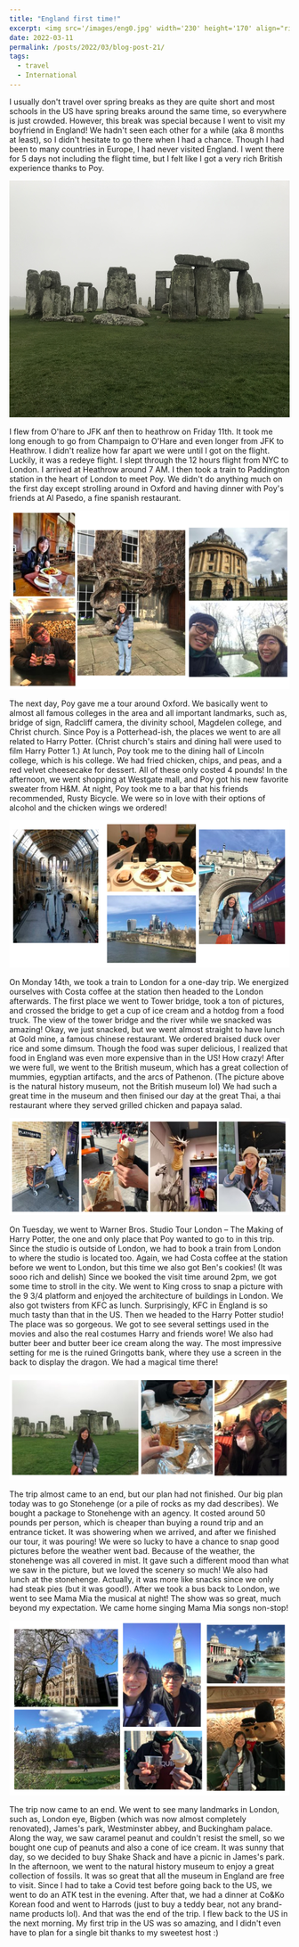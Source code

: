 ```yaml
---
title: "England first time!"
excerpt: <img src='/images/eng0.jpg' width='230' height='170' align="right" hspace="20">  I usually don't travel over spring breaks as they are quite short and most schools in the US have spring breaks around the same time, so everywhere is just crowded. However, this break was special because I went to visit my boyfriend in England! We hadn't seen each other for a while (aka 8 months at least), so I didn't hesitate to go there when I had a chance. Though I had been to many countries in Europe, I had never visited England. I went there for 5 days not including the flight time, but I felt like I got a very rich British experience thanks to Poy. 
date: 2022-03-11
permalink: /posts/2022/03/blog-post-21/
tags:
  - travel
  - International
---
```


I usually don't travel over spring breaks as they are quite short and most schools in the US have spring breaks around the same time, so everywhere is just crowded. However, this break was special because I went to visit my boyfriend in England! We hadn't seen each other for a while (aka 8 months at least), so I didn't hesitate to go there when I had a chance. Though I had been to many countries in Europe, I had never visited England. I went there for 5 days not including the flight time, but I felt like I got a very rich British experience thanks to Poy. 

<p align="center">
  <img src="/images/eng0.jpg" width='585' height='425'>
</p>

I flew from O'hare to JFK anf then to heathrow on Friday 11th. It took me long enough to go from Champaign to O'Hare and even longer from JFK to Heathrow. I didn't realize how far apart we were until I got on the flight. Luckily, it was a redeye flight. I slept through the 12 hours flight from NYC to London. I arrived at Heathrow around 7 AM. I then took a train to Paddington station in the heart of London to meet Poy. We didn't do anything much on the first day except strolling around in Oxford and having dinner with Poy's friends at Al Pasedo, a fine spanish restaurant.

<p align="center">
  <img src="/images/eng1.png">
</p>

The next day, Poy gave me a tour around Oxford. We basically went to almost all famous colleges in the area and all important landmarks, such as, bridge of sign, Radcliff camera, the divinity school, Magdelen college, and Christ church. Since Poy is a Potterhead-ish, the places we went to are all related to Harry Potter. (Christ church's stairs and dining hall were used to film Harry Potter 1.) At lunch, Poy took me to the dining hall of Lincoln college, which is his college. We had fried chicken, chips, and peas, and a red velvet cheesecake for dessert. All of these only costed 4 pounds! In the afternoon, we went shopping at Westgate mall, and Poy got his new favorite sweater from H&M. At night, Poy took me to a bar that his friends recommended, Rusty Bicycle. We were so in love with their options of alcohol and the chicken wings we ordered!

<p align="center">
  <img src="/images/eng2.png">
</p>

On Monday 14th, we took a train to London for a one-day trip. We energized ourselves with Costa coffee at the station then headed to the London afterwards. The first place we went to Tower bridge, took a ton of pictures, and crossed the bridge to get a cup of ice cream and a hotdog from a food truck. The view of the tower bridge and the river while we snacked was amazing! Okay, we just snacked, but we went almost straight to have lunch at Gold mine, a famous chinese restaurant. We ordered braised duck over rice and some dimsum. Though the food was super delicious, I realized that food in England was even more expensive than in the US! How crazy! After we were full, we went to the British museum, which has a great collection of mummies, egyptian artifacts, and the arcs of Pathenon. (The picture above is the natural history museum, not the British museum lol) We had such a great time in the museum and then finised our day at the great Thai, a thai restaurant where they served grilled chicken and papaya salad.

<p align="center">
  <img src="/images/eng3.png">
</p>

On Tuesday, we went to Warner Bros. Studio Tour London – The Making of Harry Potter, the one and only place that Poy wanted to go to in this trip. Since the studio is outside of London, we had to book a train from London to where the studio is located too. Again, we had Costa coffee at the station before we went to London, but this time we also got Ben's cookies! (It was sooo rich and delish) Since we booked the visit time around 2pm, we got some time to stroll in the city. We went to King cross to snap a picture with the 9 3/4 platform and enjoyed the architecture of buildings in London. We also got twisters from KFC as lunch. Surprisingly, KFC in England is so much tasty than that in the US. Then we headed to the Harry Potter studio! The place was so gorgeous. We got to see several settings used in the movies and also the real costumes Harry and friends wore! We also had butter beer and butter beer ice cream along the way. The most impressive setting for me is the ruined Gringotts bank, where they use a screen in the back to display the dragon. We had a magical time there!


<p align="center">
  <img src="/images/eng4.png">
</p>

The trip almost came to an end, but our plan had not finished. Our big plan today was to go Stonehenge (or a pile of rocks as my dad describes). We bought a package to Stonehenge with an agency. It costed around 50 pounds per person, which is cheaper than buying a round trip and an entrance ticket. It was showering when we arrived, and after we finished our tour, it was pouring! We were so lucky to have a chance to snap good pictures before the weather went bad. Because of the weather, the stonehenge was all covered in mist. It gave such a different mood than what we saw in the picture, but we loved the scenery so much! We also had lunch at the stonehenge. Actually, it was more like snacks since we only had steak pies (but it was good!). After we took a bus back to London, we went to see Mama Mia the musical at night! The show was so great, much beyond my expectation. We came home singing Mama Mia songs non-stop!

<p align="center">
  <img src="/images/eng5.png">
</p>

The trip now came to an end. We went to see many landmarks in London, such as, London eye, Bigben (which was now almost completely renovated), James's park, Westminster abbey, and Buckingham palace. Along the way, we saw caramel peanut and couldn't resist the smell, so we bought one cup of peanuts and also a cone of ice cream. It was sunny that day, so we decided to buy Shake Shack and have a picnic in James's park. In the afternoon, we went to the natural history museum to enjoy a great collection of fossils. It was so great that all the museum in England are free to visit. Since I had to take a Covid test before going back to the US, we went to do an ATK test in the evening. After that, we had a dinner at Co&Ko Korean food and went to Harrods (just to buy a teddy bear, not any brand-name products lol). And that was the end of the trip. I flew back to the US in the next morning. My first trip in the US was so amazing, and I didn't even have to plan for a single bit thanks to my sweetest host :)



